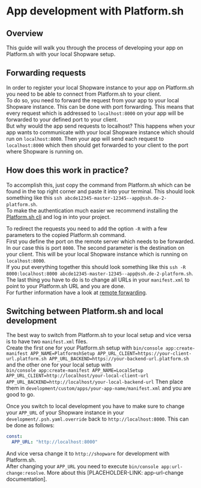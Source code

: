 # App development with Platform.sh

## Overview

This guide will walk you through the process of developing your app on Platform.sh with your local Shopware setup.

## Forwarding requests

In order to register your local Shopware instance to your app on Platform.sh you need to be able to connect from Platform.sh to your client.  
To do so, you need to forward the request from your app to your local Shopware instance. This can be done with port forwarding. This means that every request which is addressed to `localhost:8000` on your app will be forwarded to your defined port to your client.  
But why would the app send requests to localhost? This happens when your app wants to communicate with your local Shopware instance which should run on `localhost:8000`. Then your app will send each request to `localhost:8000` which then should get forwarded to your client to the port where Shopware is running on.

## How does this work in practice?

To accomplish this, just copy the command from Platform.sh which can be found in the top right corner and paste it into your terminal. This should look something like this `ssh abcde12345-master-12345--app@ssh.de-2-platform.sh`.  
To make the authentication much easier we recommend installing the [Platform.sh cli](https://docs.platform.sh/development/cli.html) and log in into your project.  

To redirect the requests you need to add the option `-R` with a few parameters to the copied Platform.sh command.  
First you define the port on the remote server which needs to be forwarded. In our case this is port `8000`. The second parameter is the destination on your client. This will be your local Shopware instance which is running on `localhost:8000`.  
If you put everything together this should look something like this `ssh -R 8000:localhost:8000 abcde12345-master-12345--app@ssh.de-2-platform.sh`. The last thing you have to do is to change all URLs in your `manifest.xml` to point to your Platform.sh URL and you are done.  
For further information have a look at [remote forwarding](https://www.ssh.com/ssh/tunneling/example).

## Switching between Platform.sh and local development

The best way to switch from Platform.sh to your local setup and vice versa is to have two `manifest.xml` files.  
Create the first one for your Platform.sh setup with
`bin/console app:create-manifest APP_NAME=PlatformshSetup APP_URL_CLIENT=https://your-client-url.platform.sh APP_URL_BACKEND=https://your-backend-url.platform.sh`
and the other one for your local setup with  
`bin/console app:create-manifest APP_NAME=LocalSetup APP_URL_CLIENT=http://localhost/your-local-client-url APP_URL_BACKEND=http://localhost/your-local-backend-url`
Then place them in `development/custom/apps/your-app-name/manifest.xml` and you are good to go.  

Once you switch to local development you have to make sure to change your `APP_URL` of your Shopware instance in your `development/.psh.yaml.override` back to `http://localhost:8000`.
This can be done as follows:
```yaml
const:
  APP_URL: "http://localhost:8000"
```
And vice versa change it to `http://shopware` for development with Platform.sh.  
After changing your `APP_URL` you need to execute `bin/console app:url-change:resolve`. More about this \[PLACEHOLDER-LINK: app-url-change documentation\].
